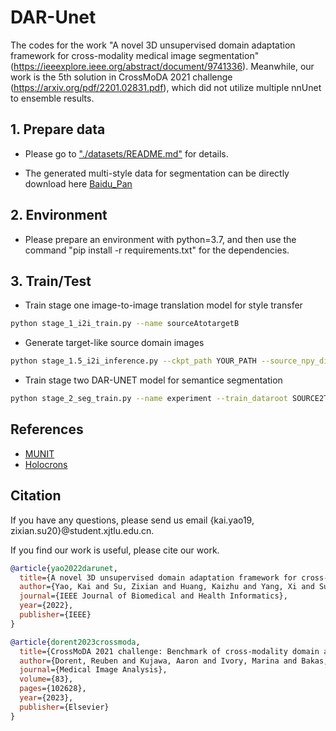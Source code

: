 # DAR-Unet
The codes for the work "A novel 3D unsupervised domain adaptation framework for cross-modality medical image segmentation"(https://ieeexplore.ieee.org/abstract/document/9741336). Meanwhile, our work is the 5th solution in CrossMoDA 2021 challenge (https://arxiv.org/pdf/2201.02831.pdf), which did not utilize multiple nnUnet to ensemble results. 

## 1. Prepare data

- Please go to ["./datasets/README.md"](datasets/README.md) for details.

- The generated multi-style data for segmentation can be directly download here [Baidu_Pan](https://pan.baidu.com/s/1P5XAl_xW3oV42fefVLaMXQ?pwd=7so5)

## 2. Environment

- Please prepare an environment with python=3.7, and then use the command "pip install -r requirements.txt" for the dependencies.

## 3. Train/Test

- Train stage one image-to-image translation model for style transfer

```bash
python stage_1_i2i_train.py --name sourceAtotargetB
```

- Generate target-like source domain images

```bash
python stage_1.5_i2i_inference.py --ckpt_path YOUR_PATH --source_npy_dirpath SOURCE_PATH --target_npy_dirpath TARGET_PATH --save_npy_dirpath SAVE_PATH --k_means_clusters 6
```

- Train stage two DAR-UNET model for semantice segmentation

```bash
python stage_2_seg_train.py --name experiment --train_dataroot SOURCE2TARGET_PATH --val_dataroot TARGET_VAL_PATH --num_classes NUM_CLASS --epoch_max 100
```


## References
* [MUNIT](https://github.com/NVlabs/MUNIT)
* [Holocrons](https://github.com/frgfm/Holocron)

## Citation
If you have any questions, please send us email {kai.yao19, zixian.su20}@student.xjtlu.edu.cn.

If you find our work is useful, please cite our work.

```bibtex
@article{yao2022darunet,
  title={A novel 3D unsupervised domain adaptation framework for cross-modality medical image segmentation},
  author={Yao, Kai and Su, Zixian and Huang, Kaizhu and Yang, Xi and Sun, Jie and Hussain, Amir and Coenen, Frans},
  journal={IEEE Journal of Biomedical and Health Informatics},
  year={2022},
  publisher={IEEE}
}

@article{dorent2023crossmoda,
  title={CrossMoDA 2021 challenge: Benchmark of cross-modality domain adaptation techniques for vestibular schwannoma and cochlea segmentation},
  author={Dorent, Reuben and Kujawa, Aaron and Ivory, Marina and Bakas, Spyridon and Rieke, Nicola and Joutard, Samuel and Glocker, Ben and Cardoso, Jorge and Modat, Marc and Batmanghelich, Kayhan and others},
  journal={Medical Image Analysis},
  volume={83},
  pages={102628},
  year={2023},
  publisher={Elsevier}
}
```

